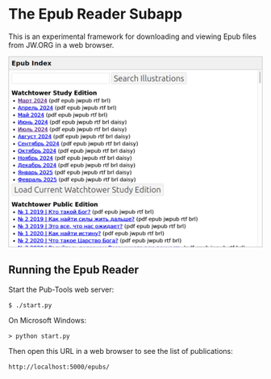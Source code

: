 # The Epub Reader Subapp

This is an experimental framework for downloading and viewing Epub files
from JW.ORG in a web browser.

![Screenshot of the Epub Reader](images/screenshot-epubs.png)

## Running the Epub Reader

Start the Pub-Tools web server:

    $ ./start.py

On Microsoft Windows:

    > python start.py

Then open this URL in a web browser to see the list of publications:

    http://localhost:5000/epubs/
